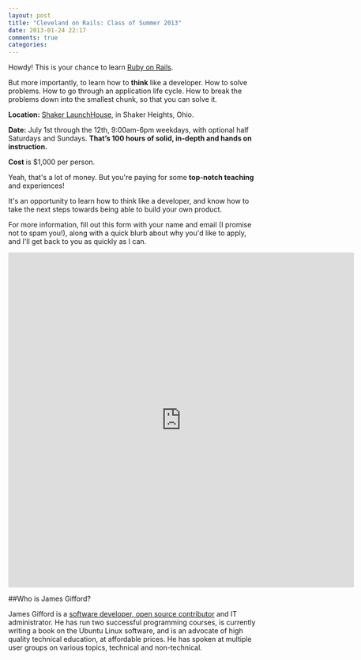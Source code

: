 ```yaml
---
layout: post
title: "Cleveland on Rails: Class of Summer 2013"
date: 2013-01-24 22:17
comments: true
categories: 
---
```



Howdy! This is your chance to learn [Ruby on Rails](http://rubyonrails.org/).

But more importantly, to learn how to **think** like a developer. How to solve problems. How to go through an application life cycle. How to break the problems down into the smallest chunk, so that you can solve it.

**Location:** [Shaker LaunchHouse](http://www.launchhouse.com/), in Shaker Heights, Ohio.

**Date:** July 1st through the 12th, 9:00am-6pm weekdays, with optional half Saturdays and Sundays. **That’s 100 hours of solid, in-depth and hands on instruction.**

**Cost** is $1,000 per person.

Yeah, that's a lot of money. But you're paying for some **top-notch teaching** and experiences!

It's an opportunity to learn how to think like a developer, and know how to take the next steps towards being able to build your own product.

For more information, fill out this form with your name and email (I promise not to spam you!), along with a quick blurb about why you'd like to apply, and I'll get back to you as quickly as I can. 

<iframe src="https://docs.google.com/a/jamesrgifford.com/spreadsheet/embeddedform?formkey=dHdQTHpUNVNIQTVpdWZNaU9JOUE1LVE6MQ" width="700" height="679" frameborder="0" marginheight="0" marginwidth="0">Loading...</iframe>

##Who is James Gifford?

James Gifford is a [software developer, open source contributor](https://github.com/jrgifford) and IT administrator. He has run two successful programming courses, is currently writing a book on the Ubuntu Linux software, and is an advocate of high quality technical education, at affordable prices. He has spoken at multiple user groups on various topics, technical and non-technical.